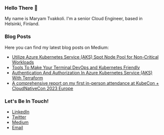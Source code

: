 ### Hello There 👋
My name is Maryam Tvakkoli. I'm a senior Cloud Engineer, based in Helsinki, Finland. 

### Blog Posts
Here you can find my latest blog posts on Medium:

- [Utilize Azure Kubernetes Service (AKS) Spot Node Pool for Non-Critical Workloads](https://medium.com/cloud-native-daily/utilize-azure-kubernetes-service-aks-spot-node-pool-for-non-critical-workloads-ed435ad5bb1)
- [Tools To Make Your Terminal DevOps and Kubernetes Friendly](https://medium.com/aws-tip/tools-to-make-your-terminal-devops-and-kubernetes-friendly-64d27a35bd3f)
- [Authentication And Authorization In Azure Kubernetes Service (AKS) With Terraform](https://medium.com/cloud-native-daily/authentication-and-authorization-in-azure-kubernetes-service-aks-with-terraform-c6a045bacd09)
- [A comprehensive report on my first in-person attendance at KubeCon + CloudNativeCon 2023 Europe](https://medium.com/@maryam.tavakoli.3/a-comprehensive-report-on-my-first-in-person-attendance-at-kubecon-cloudnativecon-2023-europe-cbabee1bb313)

### Let's Be In Touch!

- [LinkedIn](https://www.linkedin.com/in/maryam-tavakoli/)
- [Twitter](https://twitter.com/Marytvk)
- [Medium](https://medium.com/@maryam.tavakoli.3)
- [Email](maryam_tavakkoli@hotmail.com)


<!--
**MaryamTavakkoli/MaryamTavakkoli** is a ✨ _special_ ✨ repository because its `README.md` (this file) appears on your GitHub profile.

Here are some ideas to get you started:

- 🔭 I’m currently working on ...
- 🌱 I’m currently learning ...
- 👯 I’m looking to collaborate on ...
- 🤔 I’m looking for help with ...
- 💬 Ask me about ...
- 📫 How to reach me: ...
- 😄 Pronouns: ...
- ⚡ Fun fact: ...
-->
